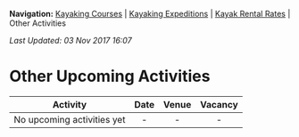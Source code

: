 **Navigation:** [Kayaking Courses](index) &#124; [Kayaking Expeditions](expedition) &#124; [Kayak Rental Rates](rental) &#124; Other Activities

_Last Updated: 03 Nov 2017 16:07_
# Other Upcoming Activities

Activity | Date | Venue | Vacancy
:---:|:---:|:---:|:---:
No upcoming activities yet|-|-|- 

